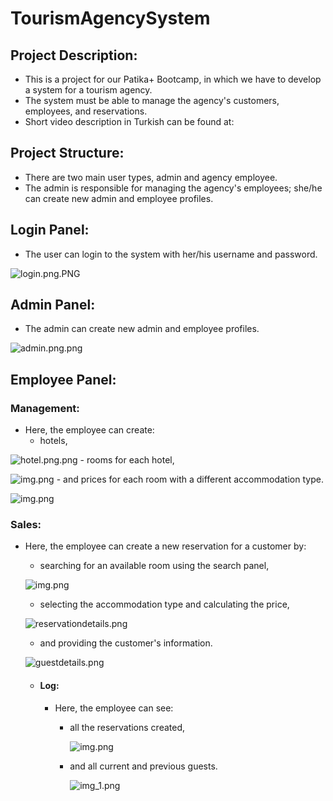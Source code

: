 
# TourismAgencySystem

## Project Description:
- This is a project for our Patika+ Bootcamp, in which we have to develop a system for a tourism agency.
- The system must be able to manage the agency's customers, employees, and reservations.
- Short video description in Turkish can be found at:

## Project Structure:
- There are two main user types, admin and agency employee.
- The admin is responsible for managing the agency's employees; she/he can create new admin and employee profiles.

## Login Panel:
- The user can login to the system with her/his username and password.

![login.png.PNG](static/login.png)

## Admin Panel:
- The admin can create new admin and employee profiles.

![admin.png.png](static/admin.png)

## Employee Panel:

### Management:

- Here, the employee can create:
    - hotels,

![hotel.png.png](static/hotel.png)
    - rooms for each hotel,

  ![img.png](static/room.png)
    - and prices for each room with a different accommodation type.

  ![img.png](static/price.png)

### Sales:

- Here, the employee can create a new reservation for a customer by:
    - searching for an available room using the search panel,

  ![img.png](static/search.png)
    - selecting the accommodation type and calculating the price,

  ![reservationdetails.png](static/reservationdetails.png)
    - and providing the customer's information.

  ![guestdetails.png](static/guestdetails.png)

    - #### Log:
        - Here, the employee can see:
            - all the reservations created,

              ![img.png](static/logres.png)
            - and all current and previous guests.

              ![img_1.png](static/logguest.png)
